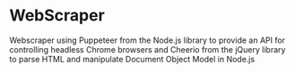 # WebScraper
Webscraper using Puppeteer from the Node.js library to provide an API for controlling headless Chrome browsers and Cheerio from the jQuery library to parse HTML and manipulate Document Object Model in Node.js
